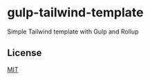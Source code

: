 # gulp-tailwind-template

Simple Tailwind template with Gulp and Rollup

## License
[MIT](/LICENSE)

